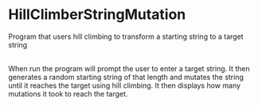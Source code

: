 # HillClimberStringMutation
Program that users hill climbing to transform a starting string to a target string

<br/>
When run the program will prompt the user to enter a target string.  It then generates a random starting string of that length and mutates the string until it reaches the target using hill climbing.  It then displays how many mutations it took to reach the target.

